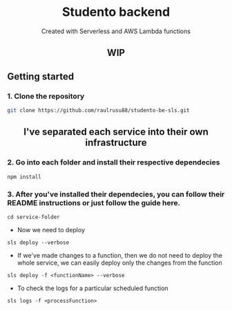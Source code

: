 <h1 align="center">Studento backend</h1>
<p align="center">Created with Serverless and AWS Lambda functions</p>

<h2 align="center">WIP</h2>

## Getting started

### 1. Clone the repository

```sh
git clone https://github.com/raulrusu88/studento-be-sls.git
```

<h2 align="center">I've separated each service into their own infrastructure</h2>

### 2. Go into each folder and install their respective dependecies

```
npm install
```

### 3. After you've installed their dependecies, you can follow their README instructions or just follow the guide here.

```
cd service-folder
```

- Now we need to deploy

```
sls deploy --verbose
```

- If we've made changes to a function, then we do not need to deploy the whole service, we can easily deploy only the changes from the function

```
sls deploy -f <functionName> --verbose
```

- To check the logs for a particular scheduled function

```
sls logs -f <processFunction>
```
